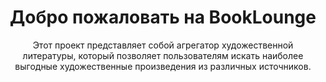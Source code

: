 <div align="center">
  <h1>Добро пожаловать на BookLounge</h1>
  <p>Этот проект представляет собой агрегатор художественной литературы, который позволяет пользователям искать наиболее выгодные художественные произведения из различных источников.</p>
  <img src="https://im.wampi.ru/2023/10/20/LOGO_IKONKA-2.png" alt="">
</div>
